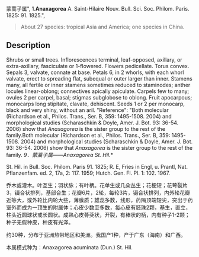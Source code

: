 蒙蒿子属",
1.**Anaxagorea** A. Saint-Hilaire Nouv. Bull. Sci. Soc. Philom. Paris. 1825: 91. 1825.",

> About 27 species: tropical Asia and America; one species in China.

## Description
Shrubs or small trees. Inflorescences terminal, leaf-opposed, axillary, or extra-axillary, fasciculate or 1-flowered. Flowers pedicellate. Torus convex. Sepals 3, valvate, connate at base. Petals 6, in 2 whorls, with each whorl valvate, erect to spreading flat, subequal or outer larger than inner. Stamens many, all fertile or inner stamens sometimes reduced to staminodes; anther locules linear-oblong; connectives apically apiculate. Carpels few to many; ovules 2 per carpel, basal; stigmas subglobose to oblong. Fruit apocarpous; monocarps long stipitate, clavate, dehiscent. Seeds 1 or 2 per monocarp, black and very shiny, without an aril.
  "Reference": "Both molecular (Richardson et al., Philos. Trans., Ser. B, 359: 1495-1508. 2004) and morphological studies (Scharaschkin &amp; Doyle, Amer. J. Bot. 93: 36-54. 2006) show that *Anaxagorea* is the sister group to the rest of the family.Both molecular (Richardson et al., Philos. Trans., Ser. B, 359: 1495-1508. 2004) and morphological studies (Scharaschkin &amp; Doyle, Amer. J. Bot. 93: 36-54. 2006) show that *Anaxagorea* is the sister group to the rest of the family.
**9．蒙蒿子属*——Anaxagorea St. Hil.**

St. Hil. in Bull. Soc. Philom. Paris 91. 1825; R. E, Fries in Engl, u. Prantl, Nat. Pflanzenfam. ed. 2, 17a, 2: 117. 1959; Hutch. Gen. Fl. Pl. 1: 102. 1967.

乔木或灌木。叶互生；羽状脉；有叶柄。花单生或几朵丛生；花梗短；花萼裂片3，镊合状排列，基部合生；花瓣6片，2轮，每轮3片，镊合状排列，内外轮花瓣近等大，或外轮比内轮大些，薄膜质；雄蕊多数，线形，药隔顶端短尖，突出于药室外而成为一顶生的附属体；心皮少数至多数，每心皮有胚珠2颗，基生，直立，柱头近圆球状或长圆状。成熟心皮蓇葖状，开裂，有棒状的柄，内有种子1-2颗；种子无假种皮，种皮有光泽。

约30种，分布于亚洲热带地区和美洲。我国产1种，产于广东（海南）和广西。

本属模式种为：Anaxagorea acuminata (Dun.) St. Hil.
